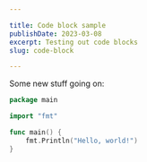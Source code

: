 ```yaml
---

title: Code block sample
publishDate: 2023-03-08
excerpt: Testing out code blocks
slug: code-block

---
```


Some new stuff going on:

```go
package main

import "fmt"

func main() {
	fmt.Println("Hello, world!")
}
```
